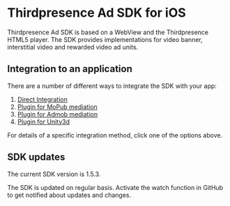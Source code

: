 # Thirdpresence Ad SDK for iOS

Thirdpresence Ad SDK is based on a WebView and the Thirdpresence HTML5 player. The SDK provides implementations for video banner, interstitial video and rewarded video ad units. 

## Integration to an application

There are a number of different ways to integrate the SDK with your app:

1. [Direct Integration](ThirdpresenceAdSDK#thirdpresence-ad-sdk-for-ios)
2. [Plugin for MoPub mediation](ThirdpresenceMopubMediation#thirdpresence-ad-sdk-for-ios---mopub-mediation)
3. [Plugin for Admob mediation](ThirdpresenceAdmobMediation#thirdpresence-ad-sdk-for-ios---admob-mediation)
4. [Plugin for Unity3d](ThirdpresenceUnityPlugin#thirdpresence-ad-sdk-for-ios---unity-plugin)

For details of a specific integration method, click one of the options above.

## SDK updates

The current SDK version is 1.5.3.

The SDK is updated on regular basis. Activate the watch function in GitHub to get notified about updates and changes. 
